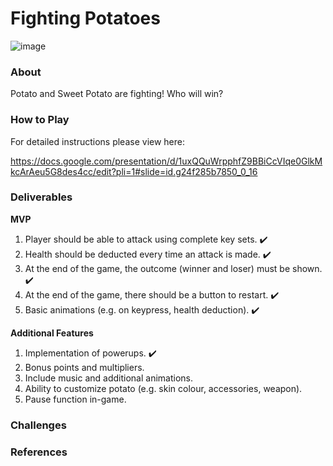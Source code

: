 # Fighting Potatoes

![image](https://github.com/R0TIPRATA/fightingpotatoes/assets/45678974/2df7355d-25d4-4c4e-b417-5f4ba753e344)

<h3>About</h3>
Potato and Sweet Potato are fighting! Who will win? 

<h3>How to Play</h3>
For detailed instructions please view here: 

<a>https://docs.google.com/presentation/d/1uxQQuWrpphfZ9BBiCcVIqe0GlkMkcArAeu5G8des4cc/edit?pli=1#slide=id.g24f285b7850_0_16</a>

<h3>Deliverables</h3>
<b>MVP</b>
<ol>
  <li>Player should be able to attack using complete key sets. ✔️ </li>
  <li>Health should be deducted every time an attack is made. ✔️</li>
  <li>At the end of the game, the outcome (winner and loser) must be shown. ✔️</li>
  <li>At the end of the game, there should be a button to restart. ✔️</li>
  <li>Basic animations (e.g. on keypress, health deduction). ✔️</li>
</ol>

<b>Additional Features</b>
<ol>
  <li>Implementation of powerups. ✔️ </li>
  <li>Bonus points and multipliers.</li>
  <li>Include music and additional animations.</li>
  <li>Ability to customize potato (e.g. skin colour, accessories, weapon).</li>
  <li>Pause function in-game. </li>
</ol>


<h3>Challenges</h3>

<h3>References</h3>
